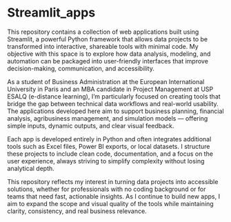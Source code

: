 # Streamlit_apps

This repository contains a collection of web applications built using Streamlit, a powerful Python framework that allows data projects to be transformed into interactive, shareable tools with minimal code. My objective with this space is to explore how data analysis, modeling, and automation can be packaged into user-friendly interfaces that improve decision-making, communication, and accessibility.

As a student of Business Administration at the European International University in Paris and an MBA candidate in Project Management at USP ESALQ (e-distance learning), I’m particularly focused on creating tools that bridge the gap between technical data workflows and real-world usability. The applications developed here aim to support business planning, financial analysis, agribusiness management, and simulation models — offering simple inputs, dynamic outputs, and clear visual feedback.

Each app is developed entirely in Python and often integrates additional tools such as Excel files, Power BI exports, or local datasets. I structure these projects to include clean code, documentation, and a focus on the user experience, always striving to simplify complexity without losing analytical depth.

This repository reflects my interest in turning data projects into accessible solutions, whether for professionals with no coding background or for teams that need fast, actionable insights. As I continue to build new apps, I aim to expand the scope and visual quality of the tools while maintaining clarity, consistency, and real business relevance.
